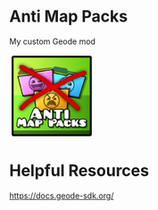 # Anti Map Packs

My custom Geode mod

<img src="logo.png" width="150" alt="the mod's logo" />

# Helpful Resources
https://docs.geode-sdk.org/